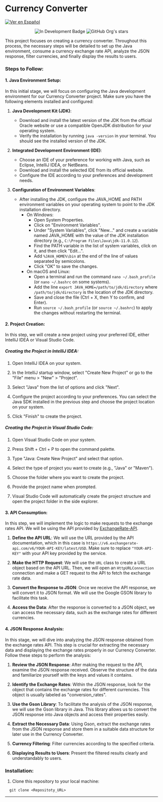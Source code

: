 # Currency Converter


[![Ver en Español](https://img.shields.io/badge/Ver%20en%20Espa%C3%B1ol-README_ES.md-blue)](README_ES.md)


<p align="center">
  <img src="https://img.shields.io/badge/STATUS-IN%20DEVELOPMENT-yellow" alt="In Development Badge">
  <img src="https://img.shields.io/github/stars/atomikbiohazard?style=social" alt="GitHub Org's stars">
</p>


This project focuses on creating a currency converter. Throughout this process, the necessary steps will be detailed to set up the Java environment, consume a currency exchange rate API, analyze the JSON response, filter currencies, and finally display the results to users.


### Steps to Follow:

#### 1. Java Environment Setup:

In this initial stage, we will focus on configuring the Java development environment for our Currency Converter project. Make sure you have the following elements installed and configured:

1. **Java Development Kit (JDK)**:
   - Download and install the latest version of the JDK from the official Oracle website or use a compatible OpenJDK distribution for your operating system.
   - Verify the installation by running `java -version` in your terminal. You should see the installed version of the JDK.

2. **Integrated Development Environment (IDE)**:
   - Choose an IDE of your preference for working with Java, such as Eclipse, IntelliJ IDEA, or NetBeans.
   - Download and install the selected IDE from its official website.
   - Configure the IDE according to your preferences and development needs.

3. **Configuration of Environment Variables**:
   - After installing the JDK, configure the JAVA_HOME and PATH environment variables on your operating system to point to the JDK installation directory.
     - On Windows:
       - Open System Properties.
       - Click on "Environment Variables".
       - Under "System Variables", click "New..." and create a variable named JAVA_HOME with the value of the JDK installation directory (e.g., `C:\Program Files\Java\jdk-11.0.12`).
       - Find the PATH variable in the list of system variables, click on it, and then click "Edit...".
       - Add `%JAVA_HOME%\bin` at the end of the line of values separated by semicolons.
       - Click "OK" to save the changes.
     - On macOS and Linux:
       - Open a terminal and run the command `nano ~/.bash_profile` (or `nano ~/.bashrc` on some systems).
       - Add the line `export JAVA_HOME=/path/to/jdk/directory` where `/path/to/jdk/directory` is the location of the JDK directory.
       - Save and close the file (Ctrl + X, then Y to confirm, and Enter).
       - Run `source ~/.bash_profile` (or `source ~/.bashrc`) to apply the changes without restarting the terminal.


#### 2. Project Creation:

In this step, we will create a new project using your preferred IDE, either IntelliJ IDEA or Visual Studio Code.

##### Creating the Project in IntelliJ IDEA:

1. Open IntelliJ IDEA on your system.

2. In the IntelliJ startup window, select "Create New Project" or go to the "File" menu > "New" > "Project".

3. Select "Java" from the list of options and click "Next".

4. Configure the project according to your preferences. You can select the Java SDK installed in the previous step and choose the project location on your system.

5. Click "Finish" to create the project.

##### Creating the Project in Visual Studio Code:

1. Open Visual Studio Code on your system.

2. Press Shift + Ctrl + P to open the command palette.

3. Type "Java: Create New Project" and select that option.

4. Select the type of project you want to create (e.g., "Java" or "Maven").

5. Choose the folder where you want to create the project.

6. Provide the project name when prompted.

7. Visual Studio Code will automatically create the project structure and open the project folder in the side explorer.


#### 3. API Consumption:

In this step, we will implement the logic to make requests to the exchange rates API. We will be using the API provided by [ExchangeRate-API](https://www.exchangerate-api.com).

1. **Define the API URL**: We will use the URL provided by the API documentation, which in this case is `https://v6.exchangerate-api.com/v6/YOUR-API-KEY/latest/USD`. Make sure to replace `"YOUR-API-KEY"` with your API key provided by the service.

2. **Make the HTTP Request**: We will use the `URL` class to create a URL object based on the API URL. Then, we will open an `HttpURLConnection` connection and make a GET request to the API to fetch the exchange rate data.

3. **Convert the Response to JSON**: Once we receive the API response, we will convert it to JSON format. We will use the Google GSON library to facilitate this task.

4. **Access the Data**: After the response is converted to a JSON object, we can access the necessary data, such as the exchange rates for different currencies.


#### 4. JSON Response Analysis:

In this stage, we will dive into analyzing the JSON response obtained from the exchange rates API. This step is crucial for extracting the necessary data and displaying the exchange rates properly in our Currency Converter. Follow these steps to perform the analysis:

1. **Review the JSON Response**: After making the request to the API, examine the JSON response received. Observe the structure of the data and familiarize yourself with the keys and values it contains.

2. **Identify the Exchange Rates**: Within the JSON response, look for the object that contains the exchange rates for different currencies. This object is usually labeled as "conversion_rates".

3. **Use the Gson Library**: To facilitate the analysis of the JSON response, we will use the Gson library in Java. This library allows us to convert the JSON response into Java objects and access their properties easily.

4. **Extract the Necessary Data**: Using Gson, extract the exchange rates from the JSON response and store them in a suitable data structure for later use in the Currency Converter.


5.  **Currency Filtering**: Filter currencies according to the specified criteria.

6.  **Displaying Results to Users**: Present the filtered results clearly and understandably to users.

 
### Installation:

1. Clone this repository to your local machine:

 ```
   git clone <Repositoty_URL>
   ```

---